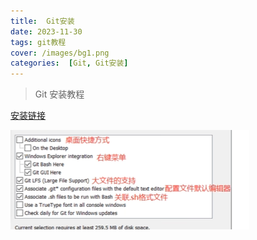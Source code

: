 ```yaml
---
title:  Git安装
date: 2023-11-30
tags: git教程
cover: /images/bg1.png
categories:  [Git, Git安装]
---
```

> Git 安装教程
> 

[安装链接](https://git-scm.com/book/zh/v2/%E8%B5%B7%E6%AD%A5-%E5%AE%89%E8%A3%85-Git)

![Untitled](/images/Git安装/Untitled.png)